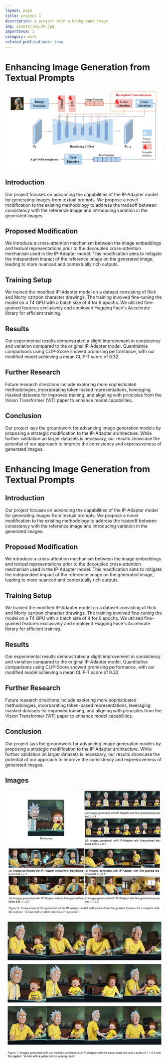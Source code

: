```yaml
---
layout: page
title: project 1
description: a project with a background image
img: assets/img/IP.jpg
importance: 1
category: work
related_publications: true
---
```


# Enhancing Image Generation from Textual Prompts

![Figure 3: Comparison of Generated Images](assets/img/IP.png)


## Introduction
Our project focuses on advancing the capabilities of the IP-Adapter model for generating images from textual prompts. We propose a novel modification to the existing methodology to address the tradeoff between consistency with the reference image and introducing variation in the generated images.

## Proposed Modification
We introduce a cross-attention mechanism between the image embeddings and textual representations prior to the decoupled cross-attention mechanism used in the IP-Adapter model. This modification aims to mitigate the independent impact of the reference image on the generated image, leading to more nuanced and contextually rich outputs.

## Training Setup
We trained the modified IP-Adapter model on a dataset consisting of Rick and Morty cartoon character drawings. The training involved fine-tuning the model on a T4 GPU with a batch size of 4 for 6 epochs. We utilized fine-grained features exclusively and employed Hugging Face's Accelerate library for efficient training.

## Results
Our experimental results demonstrated a slight improvement in consistency and variation compared to the original IP-Adapter model. Quantitative comparisons using CLIP-Score showed promising performance, with our modified model achieving a mean CLIP-T score of 0.32.

## Further Research
Future research directions include exploring more sophisticated methodologies, incorporating token-based representations, leveraging masked datasets for improved training, and aligning with principles from the Vision Transformer (ViT) paper to enhance model capabilities.

## Conclusion
Our project lays the groundwork for advancing image generation models by proposing a strategic modification to the IP-Adapter architecture. While further validation on larger datasets is necessary, our results showcase the potential of our approach to improve the consistency and expressiveness of generated images.

# Enhancing Image Generation from Textual Prompts

## Introduction
Our project focuses on advancing the capabilities of the IP-Adapter model for generating images from textual prompts. We propose a novel modification to the existing methodology to address the tradeoff between consistency with the reference image and introducing variation in the generated images.

## Proposed Modification
We introduce a cross-attention mechanism between the image embeddings and textual representations prior to the decoupled cross-attention mechanism used in the IP-Adapter model. This modification aims to mitigate the independent impact of the reference image on the generated image, leading to more nuanced and contextually rich outputs.

## Training Setup
We trained the modified IP-Adapter model on a dataset consisting of Rick and Morty cartoon character drawings. The training involved fine-tuning the model on a T4 GPU with a batch size of 4 for 6 epochs. We utilized fine-grained features exclusively and employed Hugging Face's Accelerate library for efficient training.

## Results
Our experimental results demonstrated a slight improvement in consistency and variation compared to the original IP-Adapter model. Quantitative comparisons using CLIP-Score showed promising performance, with our modified model achieving a mean CLIP-T score of 0.32.

## Further Research
Future research directions include exploring more sophisticated methodologies, incorporating token-based representations, leveraging masked datasets for improved training, and aligning with principles from the Vision Transformer (ViT) paper to enhance model capabilities.

## Conclusion
Our project lays the groundwork for advancing image generation models by proposing a strategic modification to the IP-Adapter architecture. While further validation on larger datasets is necessary, our results showcase the potential of our approach to improve the consistency and expressiveness of generated images.

## Images
![Figure 1: Sample Generated Images](assets/img/Image1.png)
![Figure 2: Comparison of Generated Images](assets/img/Image2.png)


